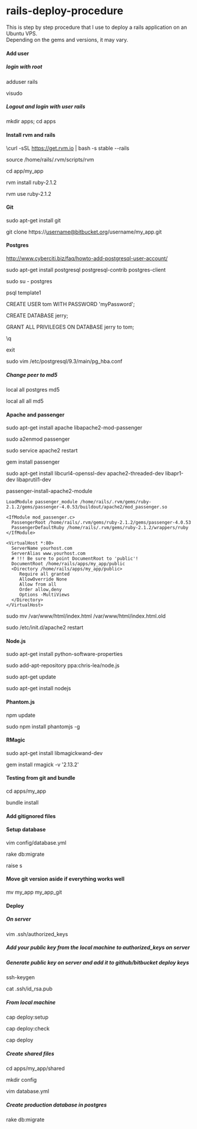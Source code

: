 rails-deploy-procedure
======================

This is step by step procedure that I use to deploy a rails application on an Ubuntu VPS.  
Depending on the gems and versions, it may vary.

#### Add user
##### login with root

adduser rails

visudo

##### Logout and login with user rails
mkdir apps; cd apps

#### Install rvm and rails
\curl -sSL https://get.rvm.io | bash -s stable --rails

source /home/rails/.rvm/scripts/rvm

cd app/my_app

rvm install ruby-2.1.2

rvm use ruby-2.1.2

#### Git
sudo apt-get install git

git clone https://username@bitbucket.org/username/my_app.git

#### Postgres

http://www.cyberciti.biz/faq/howto-add-postgresql-user-account/

sudo apt-get install postgresql postgresql-contrib postgres-client

sudo su - postgres

psql template1

CREATE USER tom WITH PASSWORD 'myPassword';

CREATE DATABASE jerry;

GRANT ALL PRIVILEGES ON DATABASE jerry to tom;

\q

exit

sudo vim /etc/postgresql/9.3/main/pg_hba.conf

##### Change peer to md5
local   all             postgres                                md5

local   all             all                                     md5

#### Apache and passenger
sudo apt-get install apache libapache2-mod-passenger

sudo a2enmod passenger

sudo service apache2 restart

gem install passenger

sudo apt-get install libcurl4-openssl-dev apache2-threaded-dev libapr1-dev libaprutil1-dev

passenger-install-apache2-module

```
LoadModule passenger_module /home/rails/.rvm/gems/ruby-2.1.2/gems/passenger-4.0.53/buildout/apache2/mod_passenger.so
```

```
<IfModule mod_passenger.c>
  PassengerRoot /home/rails/.rvm/gems/ruby-2.1.2/gems/passenger-4.0.53
  PassengerDefaultRuby /home/rails/.rvm/gems/ruby-2.1.2/wrappers/ruby
</IfModule>

<VirtualHost *:80>
  ServerName yourhost.com
  ServerAlias www.yourhost.com
  # !!! Be sure to point DocumentRoot to 'public'!
  DocumentRoot /home/rails/apps/my_app/public
  <Directory /home/rails/apps/my_app/public>
     Require all granted
     AllowOverride None
     Allow from all
     Order allow,deny
     Options -MultiViews
  </Directory>
</VirtualHost>
```

sudo mv /var/www/html/index.html /var/www/html/index.html.old

sudo /etc/init.d/apache2 restart

#### Node.js
sudo apt-get install python-software-properties

sudo add-apt-repository ppa:chris-lea/node.js

sudo apt-get update

sudo apt-get install nodejs

#### Phantom.js
npm update

sudo npm install phantomjs -g

#### RMagic
sudo apt-get install libmagickwand-dev

gem install rmagick -v '2.13.2'

#### Testing from git and bundle
cd apps/my_app

bundle install

#### Add gitignored files 

#### Setup database

vim config/database.yml

rake db:migrate

raise s

#### Move git version aside if everything works well

mv my_app my_app_git

#### Deploy

##### On server

vim .ssh/authorized_keys

##### Add your public key from the local machine to authorized_keys on server

##### Generate public key on server and add it to github/bitbucket deploy keys

ssh-keygen

cat .ssh/id_rsa.pub

##### From local machine

cap deploy:setup

cap deploy:check

cap deploy

##### Create shared files

cd apps/my_app/shared

mkdir config

vim database.yml

##### Create production database in postgres

rake db:migrate
